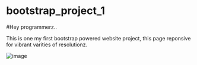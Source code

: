 # bootstrap_project_1
#Hey programmerz..

This is one my first bootstrap powered website project, this page reponsive for vibrant varities of resolutionz. 


![image](https://github.com/abijithnv/sample-signup/assets/85537378/cc2a0dbf-4d91-4937-a5d1-49783ee1ca79)
